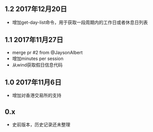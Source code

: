1.2 2017年12月20日
---
* 增加get-day-list命令，用于获取一段周期内的工作日或者休息日列表

1.1 2017年11月27日
---
* merge pr #2 from @JaysonAlbert
* 增加minutes per session 
* 从wind获取假日信息代码 

1.0 2017年11月6日
---
* 增加对香港交易所的支持

0.x 
---
* 史前版本，历史记录还未整理
